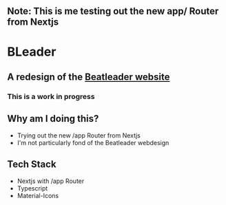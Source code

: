 ## Note: This is me testing out the new app/ Router from Nextjs

# BLeader
## A redesign of the [Beatleader website](https://www.beatleader.com/)
### This is a work in progress

## Why am I doing this?
- Trying out the new /app Router from Nextjs
- I'm not particularly fond of the Beatleader webdesign

## Tech Stack
- Nextjs with /app Router
- Typescript
- Material-Icons
